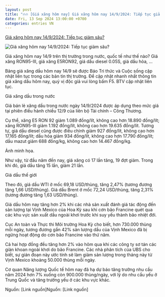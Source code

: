 ```yaml
---
layout: post
title: "🔥🔥 [Giá xăng hôm nay] Giá xăng hôm nay 14/9/2024: Tiếp tục giảm sâu?"
date: Fri, 13 Sep 2024 13:00:00 +0700
categories: entries VN
---
```

[Giá xăng hôm nay 14/9/2024: Tiếp tục giảm sâu?](https://www.24h.com.vn/thi-truong-tieu-dung/gia-xang-hom-nay-14-9-2024-tiep-tuc-giam-sau-c52a1602410.html)

![Giá xăng hôm nay 14/9/2024: Tiếp tục giảm sâu?](https://cdn.24h.com.vn/upload/3-2024/images/2024-09-14/adt1726272011-gia-xang-hom-nay-1882024-dong-loat-t__anh_cat_3_2-auto-crop-watermark.jpg)

Giá xăng hôm nay 14/9 trên thị trường trong nước, quốc tế như thế nào? Giá xăng RON95-III, giá xăng E5RON92, giá dầu diesel 0.05S, giá dầu hỏa, ...

Bảng giá xăng dầu hôm nay 14/9 sẽ được Báo Tri thức và Cuộc sống cập nhật liên tục trong các bản tin thị trường. Để cập nhật nhanh nhất thông tin giá xăng dầu hôm nay, quý vị độc giả vui lòng bấm F5. BTV cập nhật liên tục.

Giá xăng dầu trong nước

Giá bán lẻ xăng dầu trong nước ngày 14/9/2024 được áp dụng theo mức giá tại phiên điều hành chiều 12/9 của liên bộ Tài chính – Công Thương.

Cụ thể, xăng E5 RON 92 giảm 1.089 đồng/lít, không cao hơn 18.890 đồng/lít; xăng RON95-III giảm 1.192 đồng/lít, không cao hơn 19.635 đồng/lít. Tương tự, giá dầu diesel cũng được điều chỉnh giảm 927 đồng/lít, không cao hơn 17.165 đồng/lít; dầu hỏa giảm 934 đồng/lít, không cao hơn 17.790 đồng/lít; dầu mazut giảm 688 đồng/kg, không cao hơn 14.467 đồng/kg.

Ảnh minh họa.

Như vậy, từ đầu năm đến nay, giá xăng có 17 lần tăng, 19 đợt giảm. Trong khi đó, giá dầu tăng 15 lần, giảm 21 lần.

Giá dầu thế giới

Theo đó, giá dầu WTI ở mốc 69,18 USD/thùng, tăng 2,47% (tương đương tăng 1,66 USD/thùng). Giá dầu Brent ở mốc 72,24 USD/thùng, tăng 2,31% (tương đương tăng 1,63 USD/thùng).

Giá dầu hôm nay tăng hơn 2% khi các nhà sản xuất đánh giá tác động đến sản lượng tại Vịnh Mexico của Hoa Kỳ sau khi cơn bão Francine quét qua các khu vực sản xuất dầu ngoài khơi trước khi suy yếu thành bão nhiệt đới.

Cục An toàn và Thực thi Môi trường Hoa Kỳ cho biết, hơn 730.000 thùng mỗi ngày, tương đương gần 42% sản lượng dầu của Vịnh Mexico đã bị ngừng hoạt động do cơn bão Francine vào thứ năm.

Cả hai hợp đồng đều tăng hơn 2% vào hôm qua khi các công ty sơ tán các giàn khoan ngoài khơi do bão Francine. Các nhà phân tích của UBS cho biết, sự gián đoạn này ước tính sẽ làm giảm sản lượng trong tháng này từ Vịnh Mexico khoảng 50.000 thùng mỗi ngày.

Cơ quan Năng lượng Quốc tế hôm nay đã hạ dự báo tăng trưởng nhu cầu năm 2024 hơn 7% xuống còn 900.000 thùng/ngày, với lý do nhu cầu yếu ở Trung Quốc và tăng trưởng yếu ở các khu vực khác.

Nguồn: [Link nguồn]Nguồn: [Link nguồn]

